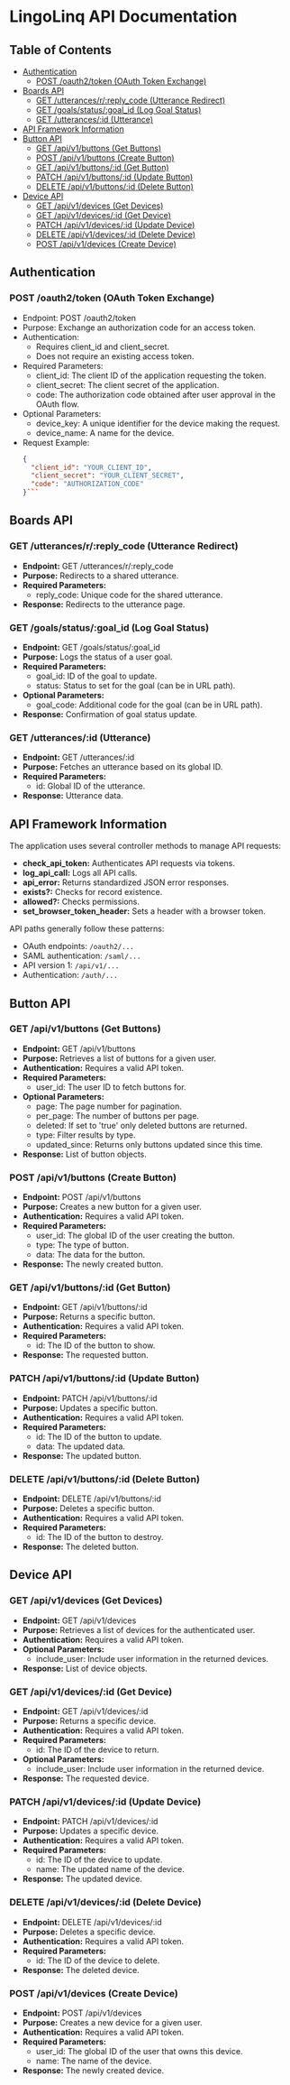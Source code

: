 # LingoLinq API Documentation

## Table of Contents
- [Authentication](#authentication)
  - [POST /oauth2/token (OAuth Token Exchange)](#post-oauth2token-oauth-token-exchange)
- [Boards API](#boards-api)
  - [GET /utterances/r/:reply_code (Utterance Redirect)](#get-utterancesr-reply_code-utterance-redirect)
  - [GET /goals/status/:goal_id (Log Goal Status)](#get-goalsstatus-goal_id-log-goal-status)
  - [GET /utterances/:id (Utterance)](#get-utterances-id-utterance)
- [API Framework Information](#api-framework-information)
- [Button API](#button-api)
  - [GET /api/v1/buttons (Get Buttons)](#get-apiv1buttons-get-buttons)
  - [POST /api/v1/buttons (Create Button)](#post-apiv1buttons-create-button)
  - [GET /api/v1/buttons/:id (Get Button)](#get-apiv1buttons-id-get-button)
  - [PATCH /api/v1/buttons/:id (Update Button)](#patch-apiv1buttons-id-update-button)
  - [DELETE /api/v1/buttons/:id (Delete Button)](#delete-apiv1buttons-id-delete-button)
- [Device API](#device-api)
  - [GET /api/v1/devices (Get Devices)](#get-apiv1devices-get-devices)
  - [GET /api/v1/devices/:id (Get Device)](#get-apiv1devices-id-get-device)
  - [PATCH /api/v1/devices/:id (Update Device)](#patch-apiv1devices-id-update-device)
  - [DELETE /api/v1/devices/:id (Delete Device)](#delete-apiv1devices-id-delete-device)
  - [POST /api/v1/devices (Create Device)](#post-apiv1devices-create-device)

## Authentication
### POST /oauth2/token (OAuth Token Exchange)
* Endpoint: POST /oauth2/token
* Purpose: Exchange an authorization code for an access token.
* Authentication:
   * Requires client_id and client_secret.
   * Does not require an existing access token.
* Required Parameters:
   * client_id: The client ID of the application requesting the token.
   * client_secret: The client secret of the application.
   * code: The authorization code obtained after user approval in the OAuth flow.
* Optional Parameters:
   * device_key: A unique identifier for the device making the request.
   * device_name: A name for the device.
* Request Example:
   ```json
   {
     "client_id": "YOUR_CLIENT_ID",
     "client_secret": "YOUR_CLIENT_SECRET",
     "code": "AUTHORIZATION_CODE"
   }```

## Boards API

### GET /utterances/r/:reply_code (Utterance Redirect)
* **Endpoint:** GET /utterances/r/:reply_code
* **Purpose:** Redirects to a shared utterance.
* **Required Parameters:**
  * reply_code: Unique code for the shared utterance.
* **Response:** Redirects to the utterance page.

### GET /goals/status/:goal_id (Log Goal Status)
* **Endpoint:** GET /goals/status/:goal_id
* **Purpose:** Logs the status of a user goal.
* **Required Parameters:**
  * goal_id: ID of the goal to update.
  * status: Status to set for the goal (can be in URL path).
* **Optional Parameters:**
  * goal_code: Additional code for the goal (can be in URL path).
* **Response:** Confirmation of goal status update.

### GET /utterances/:id (Utterance)
* **Endpoint:** GET /utterances/:id
* **Purpose:** Fetches an utterance based on its global ID.
* **Required Parameters:**
  * id: Global ID of the utterance.
* **Response:** Utterance data.

## API Framework Information

The application uses several controller methods to manage API requests:

* **check_api_token:** Authenticates API requests via tokens.
* **log_api_call:** Logs all API calls.
* **api_error:** Returns standardized JSON error responses.
* **exists?:** Checks for record existence.
* **allowed?:** Checks permissions.
* **set_browser_token_header:** Sets a header with a browser token.

API paths generally follow these patterns:
* OAuth endpoints: `/oauth2/...`
* SAML authentication: `/saml/...`
* API version 1: `/api/v1/...`
* Authentication: `/auth/...`

## Button API

### GET /api/v1/buttons (Get Buttons)
* **Endpoint:** GET /api/v1/buttons
* **Purpose:** Retrieves a list of buttons for a given user.
* **Authentication:** Requires a valid API token.
* **Required Parameters:**
  * user_id: The user ID to fetch buttons for.
* **Optional Parameters:**
  * page: The page number for pagination.
  * per_page: The number of buttons per page.
  * deleted: If set to 'true' only deleted buttons are returned.
  * type: Filter results by type.
  * updated_since: Returns only buttons updated since this time.
* **Response:** List of button objects.

### POST /api/v1/buttons (Create Button)
* **Endpoint:** POST /api/v1/buttons
* **Purpose:** Creates a new button for a given user.
* **Authentication:** Requires a valid API token.
* **Required Parameters:**
  * user_id: The global ID of the user creating the button.
  * type: The type of button.
  * data: The data for the button.
* **Response:** The newly created button.

### GET /api/v1/buttons/:id (Get Button)
* **Endpoint:** GET /api/v1/buttons/:id
* **Purpose:** Returns a specific button.
* **Authentication:** Requires a valid API token.
* **Required Parameters:**
  * id: The ID of the button to show.
* **Response:** The requested button.

### PATCH /api/v1/buttons/:id (Update Button)
* **Endpoint:** PATCH /api/v1/buttons/:id
* **Purpose:** Updates a specific button.
* **Authentication:** Requires a valid API token.
* **Required Parameters:**
  * id: The ID of the button to update.
  * data: The updated data.
* **Response:** The updated button.

### DELETE /api/v1/buttons/:id (Delete Button)
* **Endpoint:** DELETE /api/v1/buttons/:id
* **Purpose:** Deletes a specific button.
* **Authentication:** Requires a valid API token.
* **Required Parameters:**
  * id: The ID of the button to destroy.
* **Response:** The deleted button.

## Device API

### GET /api/v1/devices (Get Devices)
* **Endpoint:** GET /api/v1/devices
* **Purpose:** Retrieves a list of devices for the authenticated user.
* **Authentication:** Requires a valid API token.
* **Optional Parameters:**
  * include_user: Include user information in the returned devices.
* **Response:** List of device objects.

### GET /api/v1/devices/:id (Get Device)
* **Endpoint:** GET /api/v1/devices/:id
* **Purpose:** Returns a specific device.
* **Authentication:** Requires a valid API token.
* **Required Parameters:**
  * id: The ID of the device to return.
* **Optional Parameters:**
  * include_user: Include user information in the returned device.
* **Response:** The requested device.

### PATCH /api/v1/devices/:id (Update Device)
* **Endpoint:** PATCH /api/v1/devices/:id
* **Purpose:** Updates a specific device.
* **Authentication:** Requires a valid API token.
* **Required Parameters:**
  * id: The ID of the device to update.
  * name: The updated name of the device.
* **Response:** The updated device.

### DELETE /api/v1/devices/:id (Delete Device)
* **Endpoint:** DELETE /api/v1/devices/:id
* **Purpose:** Deletes a specific device.
* **Authentication:** Requires a valid API token.
* **Required Parameters:**
  * id: The ID of the device to delete.
* **Response:** The deleted device.

### POST /api/v1/devices (Create Device)
* **Endpoint:** POST /api/v1/devices
* **Purpose:** Creates a new device for a given user.
* **Authentication:** Requires a valid API token.
* **Required Parameters:**
  * user_id: The global ID of the user that owns this device.
  * name: The name of the device.
* **Response:** The newly created device.


